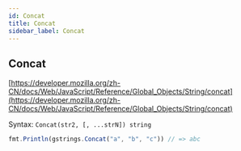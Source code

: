 ```yaml
---
id: Concat
title: Concat
sidebar_label: Concat
---
```


## Concat
[https://developer.mozilla.org/zh-CN/docs/Web/JavaScript/Reference/Global_Objects/String/concat](https://developer.mozilla.org/zh-CN/docs/Web/JavaScript/Reference/Global_Objects/String/concat)

Syntax: `Concat(str2, [, ...strN]) string`

```js
fmt.Println(gstrings.Concat("a", "b", "c")) // => abc
```
